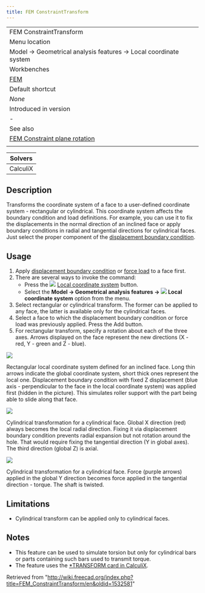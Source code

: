 ```yaml
---
title: FEM ConstraintTransform
---
```


|                                                                                             |
| ------------------------------------------------------------------------------------------- |
| FEM ConstraintTransform                                                                     |
| Menu location                                                                               |
| Model → Geometrical analysis features → Local coordinate system                             |
| Workbenches                                                                                 |
| [FEM](/FEM_Workbench "FEM Workbench")                                                       |
| Default shortcut                                                                            |
| _None_                                                                                      |
| Introduced in version                                                                       |
| -                                                                                           |
| See also                                                                                    |
| [FEM Constraint plane rotation](/FEM_ConstraintPlaneRotation "FEM ConstraintPlaneRotation") |
|                                                                                             |

| Solvers  |
| -------- |
| CalculiX |

## Description

Transforms the coordinate system of a face to a user-defined coordinate system - rectangular or cylindrical. This coordinate system affects the boundary condition and load definitions. For example, you can use it to fix the displacements in the normal direction of an inclined face or apply boundary conditions in radial and tangential directions for cylindrical faces. Just select the proper component of the [displacement boundary condition](/FEM_ConstraintDisplacement "FEM ConstraintDisplacement").

## Usage

1. Apply [displacement boundary condition](/FEM_ConstraintDisplacement "FEM ConstraintDisplacement") or [force load](/FEM_ConstraintForce "FEM ConstraintForce") to a face first.
2. There are several ways to invoke the command:
   - Press the ![](/images/FEM_ConstraintTransform.svg) [Local coordinate system](/FEM_ConstraintTransform "FEM ConstraintTransform") button.
   - Select the **Model → Geometrical analysis features → ![](/images/FEM_ConstraintTransform.svg) Local coordinate system** option from the menu.
3. Select rectangular or cylindrical transform. The former can be applied to any face, the latter is available only for the cylindrical faces.
4. Select a face to which the displacement boundary condition or force load was previously applied. Press the Add button.
5. For rectangular transform, specify a rotation about each of the three axes. Arrows displayed on the face represent the new directions (X - red, Y - green and Z - blue).

![](/images/FEM_transform_rect_displ.PNG)

Rectangular local coordinate system defined for an inclined face. Long thin arrows indicate the global coordinate system, short thick ones represent the local one. Displacement boundary condition with fixed Z displacement (blue axis - perpendicular to the face in the local coordinate system) was applied first (hidden in the picture). This simulates roller support with the part being able to slide along that face.

![](/images/FEM_transform_cyl_displ.PNG)

Cylindrical transformation for a cylindrical face. Global X direction (red) always becomes the local radial direction. Fixing it via displacement boundary condition prevents radial expansion but not rotation around the hole. That would require fixing the tangential direction (Y in global axes). The third direction (global Z) is axial.

![](/images/FEM_transform_cyl_force.PNG)

Cylindrical transformation for a cylindrical face. Force (purple arrows) applied in the global Y direction becomes force applied in the tangential direction - torque. The shaft is twisted.

## Limitations

- Cylindrical transform can be applied only to cylindrical faces.

## Notes

- This feature can be used to simulate torsion but only for cylindrical bars or parts containing such bars used to transmit torque.
- The feature uses the [\*TRANSFORM card in CalculiX](https://web.mit.edu/calculix_v2.7/CalculiX/ccx_2.7/doc/ccx/node253.html).

Retrieved from "<http://wiki.freecad.org/index.php?title=FEM_ConstraintTransform/en&oldid=1532581>"
